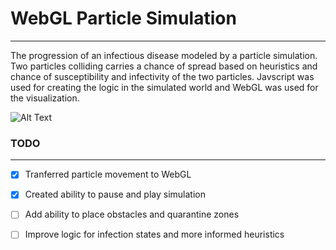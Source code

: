 # WebGL Particle Simulation
-----
The progression of an infectious disease modeled by a particle simulation. Two particles colliding carries a chance of spread based on heuristics and chance of susceptibility and infectivity of the two particles. Javscript was used for creating the logic in the simulated world and WebGL was used for the visualization.

![Alt Text](simulation.gif)

### TODO
-----
- [x] Tranferred particle movement to WebGL
- [x] Created ability to pause and play simulation
- [ ] Add ability to place obstacles and quarantine zones
- [ ] Improve logic for infection states and more informed heuristics

